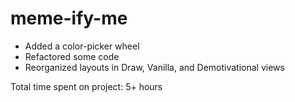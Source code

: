 # meme-ify-me


- Added a color-picker wheel
- Refactored some code
- Reorganized layouts in Draw, Vanilla, and Demotivational views

Total time spent on project: 5+ hours
